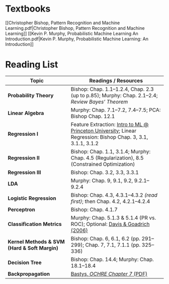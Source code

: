 # Textbooks
[[Christopher Bishop, Pattern Recognition and Machine Learning.pdf|Christopher Bishop, Pattern Recognition and Machine Learning]]
[[Kevin P. Murphy, Probabilistic Machine Learning An Introduction.pdf|Kevin P. Murphy, Probabilistic Machine Learning: An Introduction]]
# Reading List
| Topic                                         | Readings / Resources                                                                                                                                                                                   |
| --------------------------------------------- | ------------------------------------------------------------------------------------------------------------------------------------------------------------------------------------------------------ |
| **Probability Theory**                        | Bishop: Chap. 1.1–1.2.4, Chap. 2.3 (up to p.85); Murphy: Chap. 2.1–2.4; _Review Bayes’ Theorem_                                                                                                        |
| **Linear Algebra**                            | Murphy: Chap. 7.1–7.2, 7.4–7.5; PCA: Bishop Chap. 12.1                                                                                                                                                 |
| **Regression I**                              | Feature Extraction: [Intro to ML @ Princeton University](https://www.cs.princeton.edu/courses/archive/spring19/cos324/files/basis-functions.pdf); Linear Regression: Bishop Chap. 3, 3.1, 3.1.1, 3.1.2 |
| **Regression II**                             | Bishop: Chap. 1.1, 3.1.4; Murphy: Chap. 4.5 (Regularization), 8.5 (Constrained Optimization)                                                                                                           |
| **Regression III**                            | Bishop: Chap. 3.2, 3.3, 3.3.1                                                                                                                                                                          |
| **LDA**                                       | Murphy: Chap. 9, 9.1, 9.2, 9.2.1–9.2.4                                                                                                                                                                 |
| **Logistic Regression**                       | Bishop: Chap. 4.3, 4.3.1–4.3.2 _(read first)_; then Chap. 4.2, 4.2.1–4.2.4                                                                                                                             |
| **Perceptron**                                | Bishop: Chap. 4.1.7                                                                                                                                                                                    |
| **Classification Metrics**                    | Murphy: Chap. 5.1.3 & 5.1.4 (PR vs. ROC); Optional: [Davis & Goadrich (2006)](https://ftp.cs.wisc.edu/machine-learning/shavlik-group/davis.icml06.pdf)                                                 |
| **Kernel Methods & SVM (Hard & Soft Margin)** | Bishop: Chap. 6, 6.1, 6.2 (pp. 291–299); Chap. 7, 7.1, 7.1.1 (pp. 325–336)                                                                                                                             |
| **Decision Tree**                             | Bishop: Chap. 14.4; Murphy: Chap. 18.1–18.4                                                                                                                                                            |
| **Backpropagation**                           | [Bastys, _OCHRE Chapter 7_ (PDF)](https://kedras.mif.vu.lt/bastys/academic/ATE/ochre/OCHRE_files/chap7.pdf)                                                                                            |